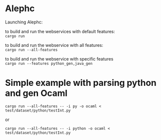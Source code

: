 # Alephc

Launching Alephc:

to build and run the webservices with default features:\
```cargo run```

to build and run the webservice  with all features:\
```cargo run --all-features```

to build and run the webservice with specific features\
```cargo run --features python_gen,java_gen```

# Simple example with parsing python and gen Ocaml

```cargo run --all-features -- -i py -o ocaml < test/dataset/python/testInt.py```

or

```cargo run --all-features -- -i python -o ocaml < test/dataset/python/testInt.py```
